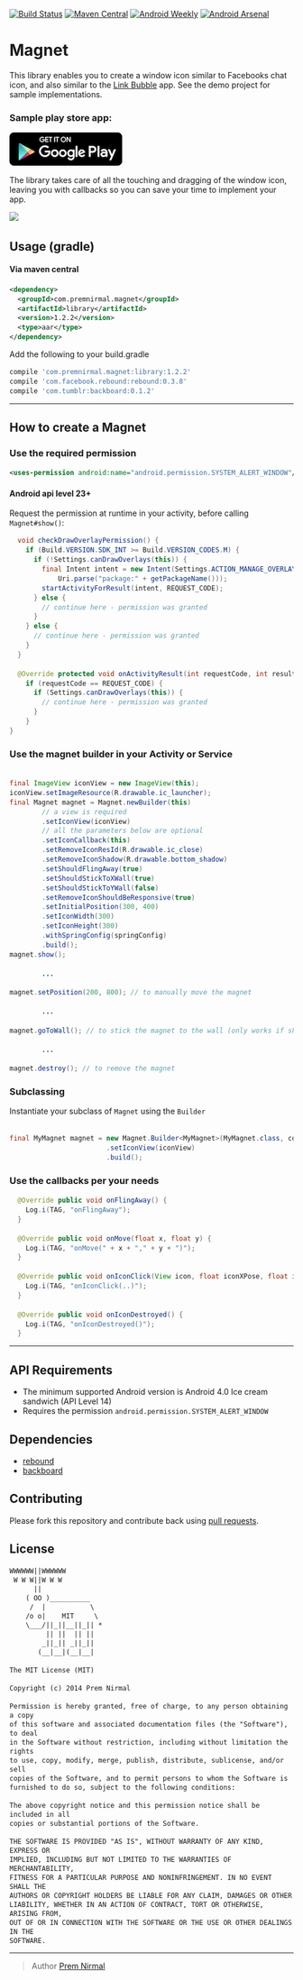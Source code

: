 [![Build Status](https://circleci.com/gh/premnirmal/Magnet.svg?style=shield)](https://circleci.com/gh/premnirmal/Magnet)
[![Maven Central](https://maven-badges.herokuapp.com/maven-central/com.premnirmal.magnet/library/badge.svg)](http://search.maven.org/#artifactdetails|com.premnirmal.magnet|library|1.2.2|)
[![Android Weekly](http://img.shields.io/badge/Android%20Weekly-%23112-2CB3E5.svg?style=flat)](http://androidweekly.net/issues/issue-112)
[![Android Arsenal](https://img.shields.io/badge/Android%20Arsenal-Magnet-brightgreen.svg?style=flat)](https://android-arsenal.com/details/1/1139)

# Magnet

This library enables you to create a window icon similar to Facebooks chat icon, and also similar to the [Link Bubble](https://play.google.com/store/apps/details?id=com.linkbubble.playstore&hl=en) app.
See the demo project for sample implementations.

### Sample play store app:

[![Google play link](google-play-badge.png)](https://play.google.com/store/apps/details?id=com.premnirmal.smoothie)

The library takes care of all the touching and dragging of the window icon, leaving you with callbacks so you can save your time to
implement your app.

![](img/magnet.gif)

## Usage (gradle)

#### Via maven central

``` xml
<dependency>
  <groupId>com.premnirmal.magnet</groupId>
  <artifactId>library</artifactId>
  <version>1.2.2</version>
  <type>aar</type>
</dependency>
```

Add the following to your build.gradle

``` groovy
compile 'com.premnirmal.magnet:library:1.2.2'
compile 'com.facebook.rebound:rebound:0.3.8'
compile 'com.tumblr:backboard:0.1.2'
```

---

## How to create a Magnet

### Use the required permission

``` xml
<uses-permission android:name="android.permission.SYSTEM_ALERT_WINDOW"/>
```

#### Android api level 23+

Request the permission at runtime in your activity, before calling `Magnet#show()`:

``` java
  void checkDrawOverlayPermission() {
    if (Build.VERSION.SDK_INT >= Build.VERSION_CODES.M) {
      if (!Settings.canDrawOverlays(this)) {
        final Intent intent = new Intent(Settings.ACTION_MANAGE_OVERLAY_PERMISSION,
            Uri.parse("package:" + getPackageName()));
        startActivityForResult(intent, REQUEST_CODE);
      } else {
        // continue here - permission was granted
      }
    } else {
      // continue here - permission was granted
    }
  }

  @Override protected void onActivityResult(int requestCode, int resultCode, Intent data) {
    if (requestCode == REQUEST_CODE) {
      if (Settings.canDrawOverlays(this)) {
        // continue here - permission was granted
      }
    }
}
```


### Use the magnet builder in your Activity or Service

``` java

final ImageView iconView = new ImageView(this);
iconView.setImageResource(R.drawable.ic_launcher);
final Magnet magnet = Magnet.newBuilder(this)
        // a view is required
        .setIconView(iconView)
        // all the parameters below are optional
        .setIconCallback(this)
        .setRemoveIconResId(R.drawable.ic_close)
        .setRemoveIconShadow(R.drawable.bottom_shadow)
        .setShouldFlingAway(true)
        .setShouldStickToXWall(true)
        .setShouldStickToYWall(false)
        .setRemoveIconShouldBeResponsive(true)
        .setInitialPosition(300, 400)
        .setIconWidth(300)
        .setIconHeight(300)
        .withSpringConfig(springConfig)
        .build();
magnet.show();

        ...

magnet.setPosition(200, 800); // to manually move the magnet

        ...

magnet.goToWall(); // to stick the magnet to the wall (only works if shouldStickToXWall or shouldStickToYWall is enabled)

        ...

magnet.destroy(); // to remove the magnet
```

### Subclassing

Instantiate your subclass of `Magnet` using the `Builder`

``` java

final MyMagnet magnet = new Magnet.Builder<MyMagnet>(MyMagnet.class, context)
                        .setIconView(iconView)
                        .build();
```


### Use the callbacks per your needs

``` java
  @Override public void onFlingAway() {
    Log.i(TAG, "onFlingAway");
  }

  @Override public void onMove(float x, float y) {
    Log.i(TAG, "onMove(" + x + "," + y + ")");
  }

  @Override public void onIconClick(View icon, float iconXPose, float iconYPose) {
    Log.i(TAG, "onIconClick(..)");
  }

  @Override public void onIconDestroyed() {
    Log.i(TAG, "onIconDestroyed()");
  }
```

---

## API Requirements

- The minimum supported Android version is Android 4.0 Ice cream sandwich (API Level 14)
- Requires the permission `android.permission.SYSTEM_ALERT_WINDOW`

## Dependencies

- [rebound](http://facebook.github.io/rebound)
- [backboard](https://github.com/tumblr/Backboard)

## Contributing

Please fork this repository and contribute back using [pull requests](https://github.com/premnirmal/Magnet/pulls).

## License

```
WWWWWW||WWWWWW
 W W W||W W W
      ||
    ( OO )__________
     /  |           \
    /o o|    MIT     \
    \___/||_||__||_|| *
         || ||  || ||
        _||_|| _||_||
       (__|__|(__|__|

The MIT License (MIT)

Copyright (c) 2014 Prem Nirmal

Permission is hereby granted, free of charge, to any person obtaining a copy
of this software and associated documentation files (the "Software"), to deal
in the Software without restriction, including without limitation the rights
to use, copy, modify, merge, publish, distribute, sublicense, and/or sell
copies of the Software, and to permit persons to whom the Software is
furnished to do so, subject to the following conditions:

The above copyright notice and this permission notice shall be included in all
copies or substantial portions of the Software.

THE SOFTWARE IS PROVIDED "AS IS", WITHOUT WARRANTY OF ANY KIND, EXPRESS OR
IMPLIED, INCLUDING BUT NOT LIMITED TO THE WARRANTIES OF MERCHANTABILITY,
FITNESS FOR A PARTICULAR PURPOSE AND NONINFRINGEMENT. IN NO EVENT SHALL THE
AUTHORS OR COPYRIGHT HOLDERS BE LIABLE FOR ANY CLAIM, DAMAGES OR OTHER
LIABILITY, WHETHER IN AN ACTION OF CONTRACT, TORT OR OTHERWISE, ARISING FROM,
OUT OF OR IN CONNECTION WITH THE SOFTWARE OR THE USE OR OTHER DEALINGS IN THE
SOFTWARE.
```


---

> Author
> [Prem Nirmal](http://premnirmal.me/)
